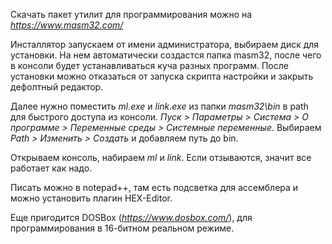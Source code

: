 Скачать пакет утилит для программирования можно на *https://www.masm32.com/*

Инсталлятор запускаем от имени администратора, выбираем диск для установки. На нем автоматически создастся папка masm32, после чего в консоли будет устанавливаться куча разных программ. После установки можно отказаться от запуска скрипта настройки и закрыть дефолтный редактор.

Далее нужно поместить *ml.exe* и *link.exe* из папки *masm32\bin* в path для быстрого доступа из консоли. *Пуск > Параметры > Система > О программе > Переменные среды > Системные переменные*. Выбираем *Path > Изменить > Создать* и добавляем путь до bin.

Открываем консоль, набираем *ml* и *link*. Если отзываются, значит все работает как надо.

Писать можно в notepad++, там есть подсветка для ассемблера и можно установить плагин HEX-Editor.

Еще пригодится DOSBox (*https://www.dosbox.com/*), для программирования в 16-битном реальном режиме.